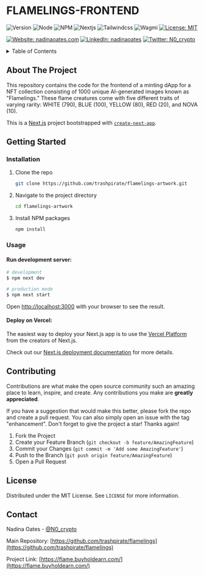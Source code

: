 # FLAMELINGS-FRONTEND

![Version](https://img.shields.io/badge/version-1.0.0-blue.svg?style=for-the-badge)
![Node](https://img.shields.io/badge/node-v20.10.0-blue.svg?style=for-the-badge)
![NPM](https://img.shields.io/badge/npm-v10.2.3-blue?style=for-the-badge)
![Nextjs](https://img.shields.io/badge/next-v13.5.4-blue?style=for-the-badge)
![Tailwindcss](https://img.shields.io/badge/TailwindCSS-v3.0-blue?style=for-the-badge)
![Wagmi](https://img.shields.io/badge/Wagmi-v1.4.3-blue?style=for-the-badge)
[![License: MIT](https://img.shields.io/github/license/trashpirate/hold-earn.svg?style=for-the-badge)](https://github.com/trashpirate/hold-earn/blob/main/LICENSE)

[![Website: nadinaoates.com](https://img.shields.io/badge/Portfolio-00e0a7?style=for-the-badge&logo=Website)](https://nadinaoates.com)
[![LinkedIn: nadinaoates](https://img.shields.io/badge/LinkedIn-0a66c2?style=for-the-badge&logo=LinkedIn&logoColor=f5f5f5)](https://linkedin.com/in/nadinaoates)
[![Twitter: N0\_crypto](https://img.shields.io/badge/@N0\_crypto-black?style=for-the-badge&logo=X)](https://twitter.com/N0\_crypto)

<!-- TABLE OF CONTENTS -->
<details>
  <summary>Table of Contents</summary>
  <ol>
    <li>
      <a href="#about-the-project">About The Project</a>
    </li>
    <li>
      <a href="#getting-started">Getting Started</a>
      <ul>
        <li><a href="#installation">Installation</a></li>
        <li><a href="#usage">Usage</a></li>
      </ul>
    </li>
    <li><a href="#contributing">Contributing</a></li>
    <li><a href="#license">License</a></li>
    <li><a href="#contact">Contact</a></li>
    <!-- <li><a href="#acknowledgments">Acknowledgments</a></li> -->
  </ol>
</details>



<!-- ABOUT THE PROJECT -->
## About The Project

<!-- [![Product Name Screen Shot][product-screenshot]](https://example.com) -->

This repository contains the code for the frontend of a minting dApp for a NFT collection consisting of 1000 unique AI-generated images known as "Flamelings." These flame creatures come with five different traits of varying rarity: WHITE (790), BLUE (100), YELLOW (80), RED (20), and NOVA (10).

This is a [Next.js](https://nextjs.org/) project bootstrapped with [`create-next-app`](https://github.com/vercel/next.js/tree/canary/packages/create-next-app).

<!-- GETTING STARTED -->
## Getting Started

### Installation

1. Clone the repo
   ```sh
   git clone https://github.com/trashpirate/flamelings-artwork.git
   ```
2. Navigate to the project directory
   ```sh
   cd flamelings-artwork
   ```
3. Install NPM packages
   ```sh
   npm install
   ```

### Usage

#### Run development server:

```bash
# development
$ npm next dev

# production mode
$ npm next start
```

Open [http://localhost:3000](http://localhost:3000) with your browser to see the result.

#### Deploy on Vercel:

The easiest way to deploy your Next.js app is to use the [Vercel Platform](https://vercel.com/new?utm_medium=default-template&filter=next.js&utm_source=create-next-app&utm_campaign=create-next-app-readme) from the creators of Next.js.

Check out our [Next.js deployment documentation](https://nextjs.org/docs/deployment) for more details.


<!-- CONTRIBUTING -->
## Contributing

Contributions are what make the open source community such an amazing place to learn, inspire, and create. Any contributions you make are **greatly appreciated**.

If you have a suggestion that would make this better, please fork the repo and create a pull request. You can also simply open an issue with the tag "enhancement".
Don't forget to give the project a star! Thanks again!

1. Fork the Project
2. Create your Feature Branch (`git checkout -b feature/AmazingFeature`)
3. Commit your Changes (`git commit -m 'Add some AmazingFeature'`)
4. Push to the Branch (`git push origin feature/AmazingFeature`)
5. Open a Pull Request


<!-- LICENSE -->
## License

Distributed under the MIT License. See `LICENSE` for more information.

<!-- CONTACT -->
## Contact

Nadina Oates - [@N0_crypto](https://twitter.com/N0_crypto)

Main Repository: [https://github.com/trashpirate/flamelings](https://github.com/trashpirate/flamelings)

Project Link: [https://flame.buyholdearn.com/](https://flame.buyholdearn.com/)


<!-- ACKNOWLEDGMENTS -->
<!-- ## Acknowledgments -->

